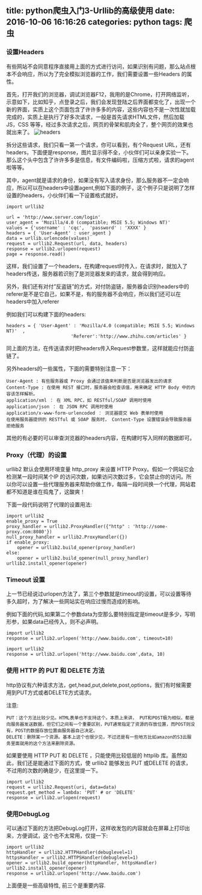 title: python爬虫入门3-Urllib的高级使用
date: 2016-10-06 16:16:26
categories: python
tags: 爬虫
---

### 设置Headers
有些网站不会同意程序直接用上面的方式进行访问，如果识别有问题，那么站点根本不会响应，所以为了完全模拟浏览器的工作，我们需要设置一些Headers 的属性。

首先，打开我们的浏览器，调试浏览器F12，我用的是Chrome，打开网络监听，示意如下，比如知乎，点登录之后，我们会发现登陆之后界面都变化了，出现一个新的界面，实质上这个页面包含了许许多多的内容，这些内容也不是一次性就加载完成的，实质上是执行了好多次请求，一般是首先请求HTML文件，然后加载JS，CSS 等等，经过多次请求之后，网页的骨架和肌肉全了，整个网页的效果也就出来了。
![headers](http://qiniucdn.timilong.com/%E6%B7%B1%E5%BA%A6%E6%88%AA%E5%9B%BE20161006161942.png)

<!--more-->

拆分这些请求，我们只看一第一个请求，你可以看到，有个Request URL，还有headers，下面便是response，图片显示得不全，小伙伴们可以亲身实验一下。那么这个头中包含了许许多多是信息，有文件编码啦，压缩方式啦，请求的agent啦等等。

其中，agent就是请求的身份，如果没有写入请求身份，那么服务器不一定会响应，所以可以在headers中设置agent,例如下面的例子，这个例子只是说明了怎样设置的headers，小伙伴们看一下设置格式就好。

```
import urllib2  
 
url = 'http://www.server.com/login'
user_agent = 'Mozilla/4.0 (compatible; MSIE 5.5; Windows NT)'  
values = {'username' : 'cqc',  'password' : 'XXXX' }  
headers = { 'User-Agent' : user_agent }  
data = urllib.urlencode(values)  
request = urllib2.Request(url, data, headers)  
response = urllib2.urlopen(request)  
page = response.read() 
```

这样，我们设置了一个headers，在构建request时传入，在请求时，就加入了headers传送，服务器若识别了是浏览器发来的请求，就会得到响应。

另外，我们还有对付”反盗链”的方式，对付防盗链，服务器会识别headers中的referer是不是它自己，如果不是，有的服务器不会响应，所以我们还可以在headers中加入referer

例如我们可以构建下面的headers:

```
headers = { 'User-Agent' : 'Mozilla/4.0 (compatible; MSIE 5.5; Windows NT)'  ,
                        'Referer':'http://www.zhihu.com/articles' }  
```

同上面的方法，在传送请求时把headers传入Request参数里，这样就能应付防盗链了。

另外headers的一些属性，下面的需要特别注意一下：

```
User-Agent : 有些服务器或 Proxy 会通过该值来判断是否是浏览器发出的请求
Content-Type : 在使用 REST 接口时，服务器会检查该值，用来确定 HTTP Body 中的内容该怎样解析。
application/xml ： 在 XML RPC，如 RESTful/SOAP 调用时使用
application/json ： 在 JSON RPC 调用时使用
application/x-www-form-urlencoded ： 浏览器提交 Web 表单时使用
在使用服务器提供的 RESTful 或 SOAP 服务时， Content-Type 设置错误会导致服务器拒绝服务
```
其他的有必要的可以审查浏览器的headers内容，在构建时写入同样的数据即可。


### Proxy（代理）的设置
urllib2 默认会使用环境变量 http_proxy 来设置 HTTP Proxy。假如一个网站它会检测某一段时间某个IP 的访问次数，如果访问次数过多，它会禁止你的访问。所以你可以设置一些代理服务器来帮助你做工作，每隔一段时间换一个代理，网站君都不知道是谁在捣鬼了，这酸爽！

下面一段代码说明了代理的设置用法:

```
import urllib2
enable_proxy = True
proxy_handler = urllib2.ProxyHandler({"http" : 'http://some-proxy.com:8080'})
null_proxy_handler = urllib2.ProxyHandler({})
if enable_proxy:
    opener = urllib2.build_opener(proxy_handler)
else:
    opener = urllib2.build_opener(null_proxy_handler)
urllib2.install_opener(opener)
```

### Timeout 设置
上一节已经说过urlopen方法了，第三个参数就是timeout的设置，可以设置等待多久超时，为了解决一些网站实在响应过慢而造成的影响。

例如下面的代码,如果第二个参数data为空那么要特别指定是timeout是多少，写明形参，如果data已经传入，则不必声明。

```
import urllib2
response = urllib2.urlopen('http://www.baidu.com', timeout=10)
```

```
import urllib2
response = urllib2.urlopen('http://www.baidu.com',data, 10)
```

### 使用 HTTP 的 PUT 和 DELETE 方法
http协议有六种请求方法，get,head,put,delete,post,options，我们有时候需要用到PUT方式或者DELETE方式请求。

注意:

```
PUT：这个方法比较少见。HTML表单也不支持这个。本质上来讲， PUT和POST极为相似，都是向服务器发送数据，但它们之间有一个重要区别，PUT通常指定了资源的存放位置，而POST则没有，POST的数据存放位置由服务器自己决定。
DELETE：删除某一个资源。基本上这个也很少见，不过还是有一些地方比如amazon的S3云服务里面就用的这个方法来删除资源。
```

如果要使用 HTTP PUT 和 DELETE ，只能使用比较低层的 httplib 库。虽然如此，我们还是能通过下面的方式，使 urllib2 能够发出 PUT 或DELETE 的请求，不过用的次数的确是少，在这里提一下。

```
import urllib2
request = urllib2.Request(uri, data=data)
request.get_method = lambda: 'PUT' # or 'DELETE'
response = urllib2.urlopen(request)
```

### 使用DebugLog
 可以通过下面的方法把DebugLog打开，这样收发包的内容就会在屏幕上打印出来，方便调试，这个也不太常用，仅提一下:

 ```
 import urllib2
 httpHandler = urllib2.HTTPHandler(debuglevel=1)
 httpsHandler = urllib2.HTTPSHandler(debuglevel=1)
 opener = urllib2.build_opener(httpHandler, httpsHandler)
 urllib2.install_opener(opener)
 response = urllib2.urlopen('http://www.baidu.com')
 ```

 上面便是一些高级特性, 前三个是重要内容.

